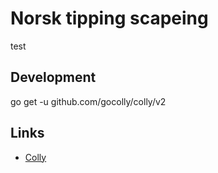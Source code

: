 # Norsk tipping scapeing

test

## Development

go get -u github.com/gocolly/colly/v2

## Links

* [Colly](https://github.com/gocolly/colly)